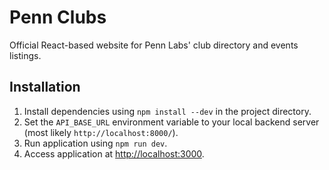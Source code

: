 # Penn Clubs

Official React-based website for Penn Labs' club directory and events listings.

## Installation

1. Install dependencies using `npm install --dev` in the project directory.
2. Set the `API_BASE_URL` environment variable to your local backend server (most likely `http://localhost:8000/`).
3. Run application using `npm run dev`.
4. Access application at [http://localhost:3000](http://localhost:3000).
